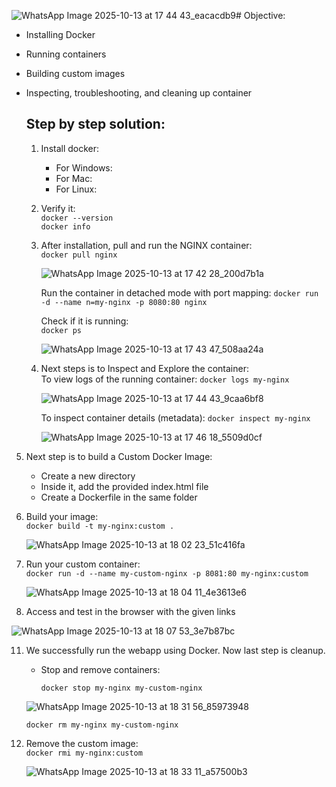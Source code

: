 ![WhatsApp Image 2025-10-13 at 17 44 43_eacacdb9](https://github.com/user-attachments/assets/76672d02-6e5b-4112-b168-ae2da55ab247)# Objective:
- Installing Docker
- Running containers
- Building custom images
- Inspecting, troubleshooting, and cleaning up container

  ## Step by step solution:
  1. Install docker:
     - For Windows: 
     - For Mac:
     - For Linux:

  2. Verify it:<br>
     ``` docker --version ```<br>
     ``` docker info ```

  3. After installation, pull and run the NGINX container:<br>
     ```docker pull nginx``` <br>
 
     ![WhatsApp Image 2025-10-13 at 17 42 28_200d7b1a](https://github.com/user-attachments/assets/0ec241c8-af85-4ccd-8c73-c7c0631e116b)

      Run the container in detached mode with port mapping:
     ```docker run -d --name n=my-nginx -p 8080:80 nginx``` <br>
     
       Check if it is running:<br>
     ```docker ps```

     ![WhatsApp Image 2025-10-13 at 17 43 47_508aa24a](https://github.com/user-attachments/assets/e4279666-58e6-4a59-9124-454c6ff237e4)

  4. Next steps is to Inspect and Explore the container: <br>
        To view logs of the running container:
      ```docker logs my-nginx```

       ![WhatsApp Image 2025-10-13 at 17 44 43_9caa6bf8](https://github.com/user-attachments/assets/338abfd5-ad1d-4dbd-82f0-57a6fa938b9c)

        To inspect container details (metadata):
      ```docker inspect my-nginx```

      ![WhatsApp Image 2025-10-13 at 17 46 18_5509d0cf](https://github.com/user-attachments/assets/4a7edd89-da4b-4357-813c-4be93f37fd1b)

 5. Next step is to build a Custom Docker Image:
    - Create a new directory
    - Inside it, add the provided index.html file
    - Create a Dockerfile in the same folder
   
 6. Build your image:<br>
    ```docker build -t my-nginx:custom .```

    ![WhatsApp Image 2025-10-13 at 18 02 23_51c416fa](https://github.com/user-attachments/assets/2a1df383-1dce-4f32-8c52-1795c36e50af)


 8. Run your custom container:<br>
    ```docker run -d --name my-custom-nginx -p 8081:80 my-nginx:custom```

    ![WhatsApp Image 2025-10-13 at 18 04 11_4e3613e6](https://github.com/user-attachments/assets/cfffaa29-f348-494a-a1d0-f0accc00ee24)


 10. Access and test in the browser with the given links<br>

 ![WhatsApp Image 2025-10-13 at 18 07 53_3e7b87bc](https://github.com/user-attachments/assets/a5c31a89-2384-4463-9536-67605b6029e4)

 
 11. We successfully run the webapp using Docker. Now last step is cleanup.
     - Stop and remove containers:<br>

       ```docker stop my-nginx my-custom-nginx```<br>

      ![WhatsApp Image 2025-10-13 at 18 31 56_85973948](https://github.com/user-attachments/assets/3da10015-7bd7-4876-815f-858c3ceb0889) <br>

       ```docker rm my-nginx my-custom-nginx```

 13. Remove the custom image:<br>
     ```docker rmi my-nginx:custom```

     ![WhatsApp Image 2025-10-13 at 18 33 11_a57500b3](https://github.com/user-attachments/assets/19aa474c-5146-445d-a44e-1b8e8f9f3532)








      


